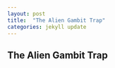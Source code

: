 ```yaml
---
layout: post
title:  "The Alien Gambit Trap"
categories: jekyll update
---
```


## The Alien Gambit Trap
